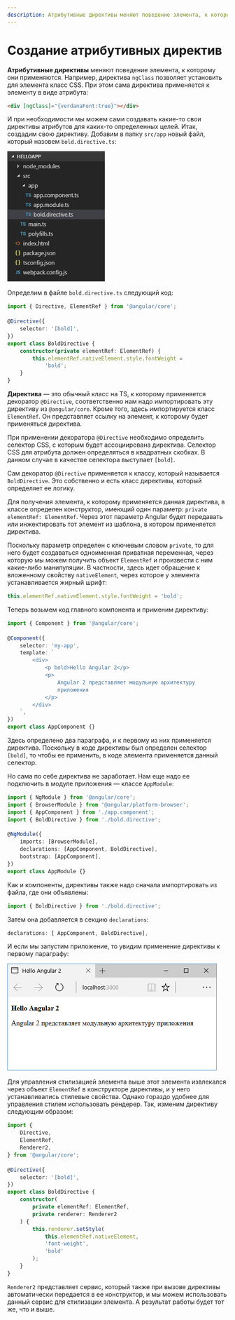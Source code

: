 ```yaml
---
description: Атрибутивные директивы меняют поведение элемента, к которому они применяются
---
```


# Создание атрибутивных директив

**Атрибутивные директивы** меняют поведение элемента, к которому они применяются. Например, директива `ngClass` позволяет установить для элемента класс CSS. При этом сама директива применяется к элементу в виде атрибута:

```html
<div [ngClass]="{verdanaFont:true}"></div>
```

И при необходимости мы можем сами создавать какие-то свои директивы атрибутов для каких-то определенных целей. Итак, создадим свою директиву. Добавим в папку `src/app` новый файл, который назовем `bold.directive.ts`:

![Структура приложения](attr-directive-1.png)

Определим в файле `bold.directive.ts` следующий код:

```typescript
import { Directive, ElementRef } from '@angular/core';

@Directive({
    selector: '[bold]',
})
export class BoldDirective {
    constructor(private elementRef: ElementRef) {
        this.elementRef.nativeElement.style.fontWeight =
            'bold';
    }
}
```

**Директива** — это обычный класс на TS, к которому применяется декоратор `@Directive`, соответственно нам надо импортировать эту директиву из `@angular/core`. Кроме того, здесь импортируется класс `ElementRef`. Он представляет ссылку на элемент, к которому будет применяться директива.

При применении декоратора `@Directive` необходимо определить селектор CSS, с которым будет ассоциирована директива. Селектор CSS для атрибута должен определяться в квадратных скобках. В данном случае в качестве селектора выступает `[bold]`.

Сам декоратор `@Directive` применяется к классу, который называется `BoldDirective`. Это собственно и есть класс директивы, который определяет ее логику.

Для получения элемента, к которому применяется данная директива, в классе определен конструктор, имеющий один параметр: `private elementRef: ElementRef`. Через этот параметр Angular будет передавать или инжектировать тот элемент из шаблона, в котором применяется директива.

Поскольку параметр определен с ключевым словом `private`, то для него будет создаваться одноименная приватная переменная, через которую мы можем получить объект `ElementRef` и произвести с ним какие-либо манипуляции. В частности, здесь идет обращение к вложенному свойству `nativeElement`, через которое у элемента устанавливается жирный шрифт:

```typescript
this.elementRef.nativeElement.style.fontWeight = 'bold';
```

Теперь возьмем код главного компонента и применим директиву:

```typescript
import { Component } from '@angular/core';

@Component({
    selector: 'my-app',
    template: `
        <div>
            <p bold>Hello Angular 2</p>
            <p>
                Angular 2 представляет модульную архитектуру
                приложения
            </p>
        </div>
    `,
})
export class AppComponent {}
```

Здесь определено два параграфа, и к первому из них применяется директива. Поскольку в коде директивы был определен селектор `[bold]`, то чтобы ее применить, в коде элемента применяется данный селектор.

Но сама по себе директива не заработает. Нам еще надо ее подключить в модуле приложения — классе `AppModule`:

```typescript
import { NgModule } from '@angular/core';
import { BrowserModule } from '@angular/platform-browser';
import { AppComponent } from './app.component';
import { BoldDirective } from './bold.directive';

@NgModule({
    imports: [BrowserModule],
    declarations: [AppComponent, BoldDirective],
    bootstrap: [AppComponent],
})
export class AppModule {}
```

Как и компоненты, директивы также надо сначала импортировать из файла, где они объявлены:

```typescript
import { BoldDirective } from './bold.directive';
```

Затем она добавляется в секцию `declarations`:

```typescript
declarations: [ AppComponent, BoldDirective],
```

И если мы запустим приложение, то увидим применение директивы к первому параграфу:

![Структура приложения](attr-directive-2.png)

Для управления стилизацией элемента выше этот элемента извлекался через объект `ElementRef` в конструкторе директивы, и у него устанавливались стилевые свойства. Однако гораздо удобнее для управления стилем использовать рендерер. Так, изменим директиву следующим образом:

```typescript
import {
    Directive,
    ElementRef,
    Renderer2,
} from '@angular/core';

@Directive({
    selector: '[bold]',
})
export class BoldDirective {
    constructor(
        private elementRef: ElementRef,
        private renderer: Renderer2
    ) {
        this.renderer.setStyle(
            this.elementRef.nativeElement,
            'font-weight',
            'bold'
        );
    }
}
```

`Renderer2` представляет сервис, который также при вызове директивы автоматически передается в ее конструктор, и мы можем использовать данный сервис для стилизации элемента. А результат работы будет тот же, что и выше.
